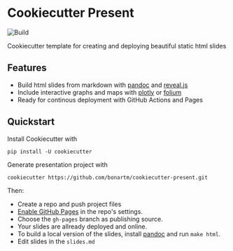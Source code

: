 # Cookiecutter Present

![Build](https://github.com/bonartm/cookiecutter-present/workflows/Build/badge.svg)

Cookiecutter template for creating and deploying beautiful static html slides


## Features

- Build html slides from markdown with [pandoc](https://pandoc.org/) and [reveal.js](https://github.com/hakimel/reveal.js/)
- Include interactive graphs and maps with [plotly](https://plotly.com/python/) or [folium](https://python-visualization.github.io/folium/)
- Ready for continous deployment with GitHub Actions and Pages


## Quickstart

Install Cookiecutter with 

```
pip install -U cookiecutter
```

Generate presentation project with 

```
cookiecutter https://github.com/bonartm/cookiecutter-present.git
```

Then:

- Create a repo and push project files
- [Enable GitHub Pages](https://help.github.com/en/github/working-with-github-pages/configuring-a-publishing-source-for-your-github-pages-site) in the repo's settings.
- Choose the `gh-pages` branch as publishing source.
- Your slides are allready deployed and online.
- To build a local version of the slides, install [pandoc](https://pandoc.org/) and run `make html`.
- Edit slides in the `slides.md`

